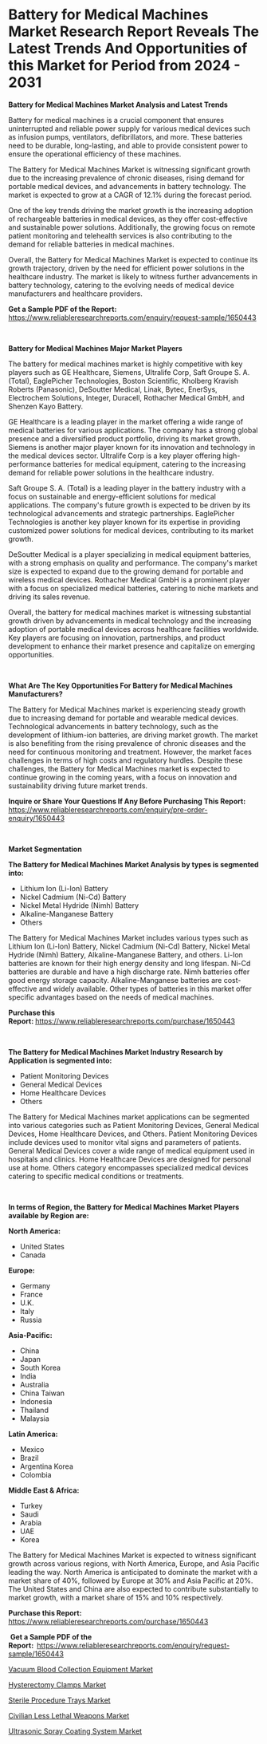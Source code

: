 <p><h1>Battery for Medical Machines Market Research Report Reveals The Latest Trends And Opportunities of this Market for Period from 2024 - 2031</h1></p><p><strong>Battery for Medical Machines Market Analysis and Latest Trends</strong></p>
<p><p>Battery for medical machines is a crucial component that ensures uninterrupted and reliable power supply for various medical devices such as infusion pumps, ventilators, defibrillators, and more. These batteries need to be durable, long-lasting, and able to provide consistent power to ensure the operational efficiency of these machines.</p><p>The Battery for Medical Machines Market is witnessing significant growth due to the increasing prevalence of chronic diseases, rising demand for portable medical devices, and advancements in battery technology. The market is expected to grow at a CAGR of 12.1% during the forecast period.</p><p>One of the key trends driving the market growth is the increasing adoption of rechargeable batteries in medical devices, as they offer cost-effective and sustainable power solutions. Additionally, the growing focus on remote patient monitoring and telehealth services is also contributing to the demand for reliable batteries in medical machines.</p><p>Overall, the Battery for Medical Machines Market is expected to continue its growth trajectory, driven by the need for efficient power solutions in the healthcare industry. The market is likely to witness further advancements in battery technology, catering to the evolving needs of medical device manufacturers and healthcare providers.</p></p>
<p><strong>Get a Sample PDF of the Report:&nbsp;</strong> <a href="https://www.reliableresearchreports.com/enquiry/request-sample/1650443">https://www.reliableresearchreports.com/enquiry/request-sample/1650443</a></p>
<p>&nbsp;</p>
<p><strong>Battery for Medical Machines Major Market Players</strong></p>
<p><p>The battery for medical machines market is highly competitive with key players such as GE Healthcare, Siemens, Ultralife Corp, Saft Groupe S. A. (Total), EaglePicher Technologies, Boston Scientific, Kholberg Kravish Roberts (Panasonic), DeSoutter Medical, Linak, Bytec, EnerSys, Electrochem Solutions, Integer, Duracell, Rothacher Medical GmbH, and Shenzen Kayo Battery.</p><p>GE Healthcare is a leading player in the market offering a wide range of medical batteries for various applications. The company has a strong global presence and a diversified product portfolio, driving its market growth. Siemens is another major player known for its innovation and technology in the medical devices sector. Ultralife Corp is a key player offering high-performance batteries for medical equipment, catering to the increasing demand for reliable power solutions in the healthcare industry.</p><p>Saft Groupe S. A. (Total) is a leading player in the battery industry with a focus on sustainable and energy-efficient solutions for medical applications. The company's future growth is expected to be driven by its technological advancements and strategic partnerships. EaglePicher Technologies is another key player known for its expertise in providing customized power solutions for medical devices, contributing to its market growth.</p><p>DeSoutter Medical is a player specializing in medical equipment batteries, with a strong emphasis on quality and performance. The company's market size is expected to expand due to the growing demand for portable and wireless medical devices. Rothacher Medical GmbH is a prominent player with a focus on specialized medical batteries, catering to niche markets and driving its sales revenue.</p><p>Overall, the battery for medical machines market is witnessing substantial growth driven by advancements in medical technology and the increasing adoption of portable medical devices across healthcare facilities worldwide. Key players are focusing on innovation, partnerships, and product development to enhance their market presence and capitalize on emerging opportunities.</p></p>
<p>&nbsp;</p>
<p><strong>What Are The Key Opportunities For Battery for Medical Machines Manufacturers?</strong></p>
<p><p>The Battery for Medical Machines market is experiencing steady growth due to increasing demand for portable and wearable medical devices. Technological advancements in battery technology, such as the development of lithium-ion batteries, are driving market growth. The market is also benefiting from the rising prevalence of chronic diseases and the need for continuous monitoring and treatment. However, the market faces challenges in terms of high costs and regulatory hurdles. Despite these challenges, the Battery for Medical Machines market is expected to continue growing in the coming years, with a focus on innovation and sustainability driving future market trends.</p></p>
<p><strong>Inquire or Share Your Questions If Any Before Purchasing This Report:</strong> <a href="https://www.reliableresearchreports.com/enquiry/pre-order-enquiry/1650443">https://www.reliableresearchreports.com/enquiry/pre-order-enquiry/1650443</a></p>
<p>&nbsp;</p>
<p><strong>Market Segmentation</strong></p>
<p><strong>The Battery for Medical Machines Market Analysis by types is segmented into:</strong></p>
<p><ul><li>Lithium Ion (Li-Ion) Battery</li><li>Nickel Cadmium (Ni-Cd) Battery</li><li>Nickel Metal Hydride (Nimh) Battery</li><li>Alkaline-Manganese Battery</li><li>Others</li></ul></p>
<p><p>The Battery for Medical Machines Market includes various types such as Lithium Ion (Li-Ion) Battery, Nickel Cadmium (Ni-Cd) Battery, Nickel Metal Hydride (Nimh) Battery, Alkaline-Manganese Battery, and others. Li-Ion batteries are known for their high energy density and long lifespan. Ni-Cd batteries are durable and have a high discharge rate. Nimh batteries offer good energy storage capacity. Alkaline-Manganese batteries are cost-effective and widely available. Other types of batteries in this market offer specific advantages based on the needs of medical machines.</p></p>
<p><strong>Purchase this Report:&nbsp;</strong><a href="https://www.reliableresearchreports.com/purchase/1650443">https://www.reliableresearchreports.com/purchase/1650443</a></p>
<p>&nbsp;</p>
<p><strong>The Battery for Medical Machines Market Industry Research by Application is segmented into:</strong></p>
<p><ul><li>Patient Monitoring Devices</li><li>General Medical Devices</li><li>Home Healthcare Devices</li><li>Others</li></ul></p>
<p><p>The Battery for Medical Machines market applications can be segmented into various categories such as Patient Monitoring Devices, General Medical Devices, Home Healthcare Devices, and Others. Patient Monitoring Devices include devices used to monitor vital signs and parameters of patients. General Medical Devices cover a wide range of medical equipment used in hospitals and clinics. Home Healthcare Devices are designed for personal use at home. Others category encompasses specialized medical devices catering to specific medical conditions or treatments.</p></p>
<p>&nbsp;</p>
<p><strong>In terms of Region, the Battery for Medical Machines Market Players available by Region are:</strong></p>
<p>
    <p> <strong> North America: </strong>
        <ul>
            <li>United States</li>
            <li>Canada</li>
        </ul>
        </p> 
    <p> <strong> Europe: </strong>
        <ul>
            <li>Germany</li>
            <li>France</li>
            <li>U.K.</li>
            <li>Italy</li>
            <li>Russia</li>
        </ul>
        </p> 
    <p> <strong> Asia-Pacific: </strong>
        <ul>
            <li>China</li>
            <li>Japan</li>
            <li>South Korea</li>
            <li>India</li>
            <li>Australia</li>
            <li>China Taiwan</li>
            <li>Indonesia</li>
            <li>Thailand</li>
            <li>Malaysia</li>
        </ul>
        </p> 
    <p> <strong> Latin America: </strong>
        <ul>
            <li>Mexico</li>
            <li>Brazil</li>
            <li>Argentina Korea</li>
            <li>Colombia</li>
        </ul>
        </p> 
    <p> <strong> Middle East & Africa: </strong>
        <ul>
            <li>Turkey</li>
            <li>Saudi</li>
            <li>Arabia</li>
            <li>UAE</li>
            <li>Korea</li>
        </ul>
    </p>
    </p>
<p><p>The Battery for Medical Machines Market is expected to witness significant growth across various regions, with North America, Europe, and Asia Pacific leading the way. North America is anticipated to dominate the market with a market share of 40%, followed by Europe at 30% and Asia Pacific at 20%. The United States and China are also expected to contribute substantially to market growth, with a market share of 15% and 10% respectively.</p></p>
<p><strong>Purchase this Report: </strong><a href="https://www.reliableresearchreports.com/purchase/1650443">https://www.reliableresearchreports.com/purchase/1650443</a></p>
<p>&nbsp;<strong>Get a Sample PDF of the Report:&nbsp;&nbsp;</strong><a href="https://www.reliableresearchreports.com/enquiry/request-sample/1650443">https://www.reliableresearchreports.com/enquiry/request-sample/1650443</a></p>
<p><strong></strong></p>
<p><p><a href="https://github.com/AKSHATREPORTPRIME/Market-Research-Report-List-3/blob/main/vacuum-blood-collection-equipment-market.md">Vacuum Blood Collection Equipment Market</a></p><p><a href="https://medium.com/@marieramos20/hysterectomy-clamps-market-insights-into-market-cagr-market-trends-and-growth-strategies-b22fb1b6df92">Hysterectomy Clamps Market</a></p><p><a href="https://medium.com/@kathydavis04/sterile-procedure-trays-market-comprehensive-assessment-by-type-application-and-geography-692bea940cff">Sterile Procedure Trays Market</a></p><p><a href="https://github.com/josesg55/Market-Research-Report-List-1/blob/main/civilian-less-lethal-weapons-market.md">Civilian Less Lethal Weapons Market</a></p><p><a href="https://issuu.com/reportprime-2/docs/ultrasonic-spray-coating-system-market-size-2030.p">Ultrasonic Spray Coating System Market</a></p></p>